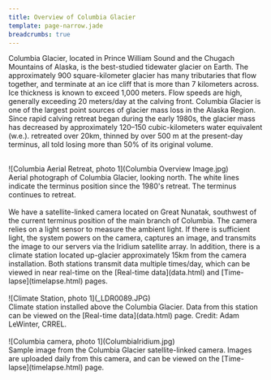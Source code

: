 ```yaml
---
title: Overview of Columbia Glacier
template: page-narrow.jade
breadcrumbs: true
---
```


Columbia Glacier, located in Prince William Sound and the Chugach Mountains of Alaska, is the best-studied tidewater glacier on Earth. The approximately 900 square-kilometer glacier has many tributaries that flow together, and terminate at an ice cliff that is more than 7 kilometers across. Ice thickness is known to exceed 1,000 meters. Flow speeds are high, generally exceeding 20 meters/day at the calving front. Columbia Glacier is one of the largest point sources of glacier mass loss in the Alaska Region. Since rapid calving retreat began during the early 1980s, the glacier mass has decreased by approximately 120–150 cubic-kilometers water equivalent (w.e.). retreated over 20km, thinned by over 500 m at the present-day terminus, all told losing more than 50% of its original volume.
<br>
<br>
<div class="row">
  <div class="col-md-12">
  <div class="thumbnail tight">
    ![Columbia Aerial Retreat, photo 1](Columbia Overview Image.jpg)
    <div class="caption">
	Aerial photograph of Columbia Glacier, looking north. The white lines indicate the terminus position since the 1980's retreat. The terminus continues to retreat.
    </div>
  </div>
  </div>
</div>
<br>
We have a satellite-linked camera located on Great Nunatak, southwest of the current terminus position of the main branch of Columbia. The camera relies on a light sensor to measure the ambient light. If there is sufficient light, the system powers on the camera, captures an image, and transmits the image to our servers via the Iridium satellite array. In addition, there is a climate station located up-glacier approximately 15km from the camera installation. Both stations transmit data multiple times/day, which can be viewed in near real-time on the [Real-time data](data.html) and [Time-lapse](timelapse.html) pages.
<br>
<br>
<div class="row">
  <div class="col-md-12">
  <div class="thumbnail tight">
    ![Climate Station, photo 1](_LDR0089.JPG)
    <div class="caption">
	Climate station installed above the Columbia Glacier. Data from this station can be viewed on the [Real-time data](data.html) page. Credit: Adam LeWinter, CRREL.
    </div>
  </div>
  </div>
</div>

<br>
<div class="row">
  <div class="col-md-12">
  <div class="thumbnail tight">
    ![Columbia camera, photo 1](ColumbiaIridium.jpg)
    <div class="caption">
	Sample image from the Columbia Glacier satellite-linked camera. Images are uploaded daily from this camera, and can be viewed on the [Time-lapse](timelapse.html) page.
    </div>
  </div>
  </div>
</div>
<br>